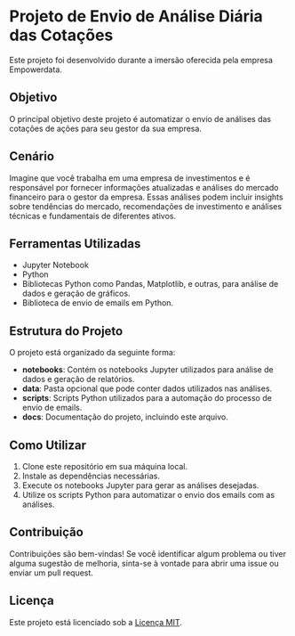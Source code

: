 # Projeto de Envio de Análise Diária das Cotações

Este projeto foi desenvolvido durante a imersão oferecida pela empresa Empowerdata.

## Objetivo

O principal objetivo deste projeto é automatizar o envio de análises das cotações de ações para seu gestor da sua empresa.

## Cenário

Imagine que você trabalha em uma empresa de investimentos e é responsável por fornecer informações atualizadas e análises do mercado financeiro para o gestor da empresa. Essas análises podem incluir insights sobre tendências do mercado, recomendações de investimento e análises técnicas e fundamentais de diferentes ativos.

## Ferramentas Utilizadas

- Jupyter Notebook
- Python
- Bibliotecas Python como Pandas, Matplotlib, e outras, para análise de dados e geração de gráficos.
- Biblioteca de envio de emails em Python.

## Estrutura do Projeto

O projeto está organizado da seguinte forma:

- **notebooks**: Contém os notebooks Jupyter utilizados para análise de dados e geração de relatórios.
- **data**: Pasta opcional que pode conter dados utilizados nas análises.
- **scripts**: Scripts Python utilizados para a automação do processo de envio de emails.
- **docs**: Documentação do projeto, incluindo este arquivo.

## Como Utilizar

1. Clone este repositório em sua máquina local.
2. Instale as dependências necessárias.
3. Execute os notebooks Jupyter para gerar as análises desejadas.
4. Utilize os scripts Python para automatizar o envio dos emails com as análises.

## Contribuição

Contribuições são bem-vindas! Se você identificar algum problema ou tiver alguma sugestão de melhoria, sinta-se à vontade para abrir uma issue ou enviar um pull request.

## Licença

Este projeto está licenciado sob a [Licença MIT](LICENSE).
